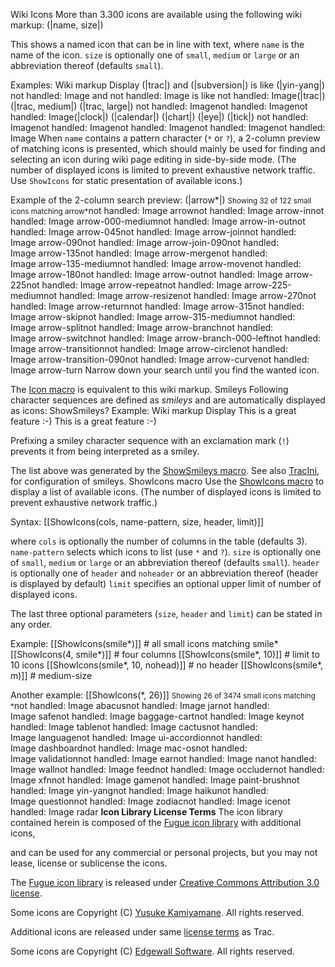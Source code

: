 Wiki Icons
More than 3.300 icons are available using the following wiki markup:
(\|name, size\|)

This shows a named icon that can be in line with text, where
`name` is the name of the icon.
`size` is optionally one of `small`, `medium` or `large` or an abbreviation
thereof (defaults `small`).

Examples:
 Wiki markup  Display 
(\|trac\|) and (\|subversion\|) is like (\|yin-yang\|)
not handled: Image and not handled: Image is like not handled: Image(\|trac\|) (\|trac, medium\|) (\|trac, large\|)
not handled: Imagenot handled: Imagenot handled: Image(\|clock\|) (\|calendar\|) (\|chart\|) (\|eye\|) (\|tick\|)
not handled: Imagenot handled: Imagenot handled: Imagenot handled: Imagenot handled: Image
When `name` contains a pattern character (`*` or `?`), a 2-column preview of
matching icons is presented, which should mainly be used for finding and
selecting an icon during wiki page editing in side-by-side mode. (The number of
displayed icons is limited to prevent exhaustive network traffic. Use
`ShowIcons` for static presentation of available icons.)

Example of the 2-column search preview:
(\|arrow\*\|)
<small>Showing 32 of 122 small icons matching arrow\*</small>not handled: Image arrownot handled: Image arrow-innot handled: Image arrow-000-mediumnot handled: Image arrow-in-outnot handled: Image arrow-045not handled: Image arrow-joinnot handled: Image arrow-090not handled: Image arrow-join-090not handled: Image arrow-135not handled: Image arrow-mergenot handled: Image arrow-135-mediumnot handled: Image arrow-movenot handled: Image arrow-180not handled: Image arrow-outnot handled: Image arrow-225not handled: Image arrow-repeatnot handled: Image arrow-225-mediumnot handled: Image arrow-resizenot handled: Image arrow-270not handled: Image arrow-returnnot handled: Image arrow-315not handled: Image arrow-skipnot handled: Image arrow-315-mediumnot handled: Image arrow-splitnot handled: Image arrow-branchnot handled: Image arrow-switchnot handled: Image arrow-branch-000-leftnot handled: Image arrow-transitionnot handled: Image arrow-circlenot handled: Image arrow-transition-090not handled: Image arrow-curvenot handled: Image arrow-turn
Narrow down your search until you find the wanted icon.

The [Icon macro](wiki-macros#) is equivalent to this wiki markup.
Smileys
Following character sequences are defined as *smileys* and are automatically
displayed as icons:
ShowSmileys?
Example:
 Wiki markup  Display 
This is a great feature :-)
  This is a great feature :-)  

Prefixing a smiley character sequence with an exclamation mark (`!`) prevents
it from being interpreted as a smiley.

The list above was generated by the
[ShowSmileys macro](wiki-macros#). See also
[TracIni](trac-ini#), for configuration of smileys.
ShowIcons macro
Use the [ShowIcons macro](wiki-macros#) to display a list of
available icons. (The number of displayed icons is limited to prevent
exhaustive network traffic.)

Syntax:
\[\[ShowIcons(cols, name-pattern, size, header, limit)\]\]

where
`cols` is optionally the number of columns in the table (defaults 3).
`name-pattern` selects which icons to list (use `*` and `?`).
`size` is optionally one of `small`, `medium` or `large` or an abbreviation
thereof (defaults `small`).
`header` is optionally one of `header` and `noheader` or an abbreviation
thereof (header is displayed by default)
`limit` specifies an optional upper limit of number of displayed icons.

The last three optional parameters (`size`, `header` and `limit`) can be stated
in any order.

Example:
\[\[ShowIcons(smile\*)\]\]              \# all small icons matching smile\*
\[\[ShowIcons(4, smile\*)\]\]           \# four columns
\[\[ShowIcons(smile\*, 10)\]\]          \# limit to 10 icons
\[\[ShowIcons(smile\*, 10, nohead)\]\]  \# no header
\[\[ShowIcons(smile\*, m)\]\]           \# medium-size

Another example:
\[\[ShowIcons(\*, 26)\]\]
<small>Showing 26 of 3474 small icons matching \*</small>not handled: Image abacusnot handled: Image jarnot handled: Image safenot handled: Image baggage-cartnot handled: Image keynot handled: Image tablenot handled: Image cactusnot handled: Image languagenot handled: Image ui-accordionnot handled: Image dashboardnot handled: Image mac-osnot handled: Image validationnot handled: Image earnot handled: Image nanot handled: Image wallnot handled: Image feednot handled: Image occludernot handled: Image xfnnot handled: Image gamenot handled: Image paint-brushnot handled: Image yin-yangnot handled: Image haikunot handled: Image questionnot handled: Image zodiacnot handled: Image icenot handled: Image radar **Icon Library License Terms**
The icon library contained herein is composed of the
[ Fugue icon library](http://p.yusukekamiyamane.com) with additional icons,

and can be used for any commercial or personal projects, but you may not lease,
license or sublicense the icons.

The [ Fugue icon library](http://p.yusukekamiyamane.com) is released under
[ Creative Commons Attribution 3.0 license](http://creativecommons.org/licenses/by/3.0/).

Some icons are Copyright (C) [ Yusuke Kamiyamane](http://p.yusukekamiyamane.com/).
All rights reserved.

Additional icons are released under same
[ license terms](http://trac.edgewall.org/wiki/TracLicense) as Trac.

Some icons are Copyright (C) [ Edgewall Software](http://www.edgewall.org).
All rights reserved.
